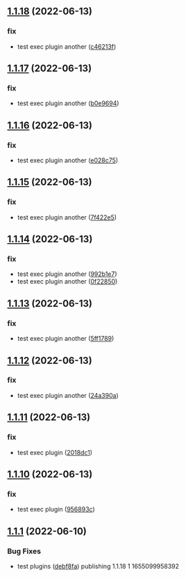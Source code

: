 ## [1.1.18](https://github.com/semantic-release-demos/semantic-release-demo/compare/v1.1.17...v1.1.18) (2022-06-13)


### fix

* test exec plugin another ([c46213f](https://github.com/semantic-release-demos/semantic-release-demo/commit/c46213f5c2d2b63f5e6ea0bad8c33f41f1350aeb))

## [1.1.17](https://github.com/semantic-release-demos/semantic-release-demo/compare/v1.1.16...v1.1.17) (2022-06-13)


### fix

* test exec plugin another ([b0e9694](https://github.com/semantic-release-demos/semantic-release-demo/commit/b0e9694590805a6437a36f4f0e55c1b7e0c44296))

## [1.1.16](https://github.com/semantic-release-demos/semantic-release-demo/compare/v1.1.15...v1.1.16) (2022-06-13)


### fix

* test exec plugin another ([e028c75](https://github.com/semantic-release-demos/semantic-release-demo/commit/e028c7541bee974d43111d9e9bcedd134290458e))

## [1.1.15](https://github.com/semantic-release-demos/semantic-release-demo/compare/v1.1.14...v1.1.15) (2022-06-13)


### fix

* test exec plugin another ([7f422e5](https://github.com/semantic-release-demos/semantic-release-demo/commit/7f422e50f9f64c9ab76d61f619fbefc715923c12))

## [1.1.14](https://github.com/semantic-release-demos/semantic-release-demo/compare/v1.1.13...v1.1.14) (2022-06-13)


### fix

* test exec plugin another ([992b1e7](https://github.com/semantic-release-demos/semantic-release-demo/commit/992b1e7b0c24c62f9935a0b81c4804afb3ee28b9))
* test exec plugin another ([0f22850](https://github.com/semantic-release-demos/semantic-release-demo/commit/0f22850a56942a6ad73d329a18585811fa436051))

## [1.1.13](https://github.com/semantic-release-demos/semantic-release-demo/compare/v1.1.12...v1.1.13) (2022-06-13)


### fix

* test exec plugin another ([5ff1789](https://github.com/semantic-release-demos/semantic-release-demo/commit/5ff178943ced212e0be8cc40035810e0f3bf54cc))

## [1.1.12](https://github.com/semantic-release-demos/semantic-release-demo/compare/v1.1.11...v1.1.12) (2022-06-13)


### fix

* test exec plugin another ([24a390a](https://github.com/semantic-release-demos/semantic-release-demo/commit/24a390ad6ad43c65910371ac2d781b21097bd680))

## [1.1.11](https://github.com/semantic-release-demos/semantic-release-demo/compare/v1.1.10...v1.1.11) (2022-06-13)


### fix

* test exec plugin ([2018dc1](https://github.com/semantic-release-demos/semantic-release-demo/commit/2018dc15dc757c032dc70f2da95baccd09f7a482))

## [1.1.10](https://github.com/semantic-release-demos/semantic-release-demo/compare/v1.1.9...v1.1.10) (2022-06-13)


### fix

* test exec plugin ([956893c](https://github.com/semantic-release-demos/semantic-release-demo/commit/956893c30ce649267c9014bf76dced7bd915034d))

## [1.1.1](https://github.com/semantic-release-demos/semantic-release-demo/compare/v1.1.0...v1.1.1) (2022-06-10)


### Bug Fixes

* test plugins ([debf8fa](https://github.com/semantic-release-demos/semantic-release-demo/commit/debf8fabc9ff5da1087eaff3611f230dfe7f6f0e))
publishing 1.1.18 1 1655099958392
